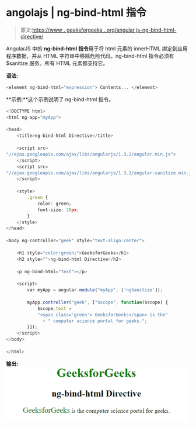 # angolajs | ng-bind-html 指令

> 原文:[https://www . geeksforgeeks . org/angular js-ng-bind-html-directive/](https://www.geeksforgeeks.org/angularjs-ng-bind-html-directive/)

AngularJS 中的 **ng-bind-html 指令**用于将 html 元素的 innerHTML 绑定到应用程序数据，并从 HTML 字符串中移除危险代码。ng-bind-html 指令必须有$sanitize 服务。所有 HTML 元素都支持它。

**语法:**

```ts
<element ng-bind-html="expression"> Contents... </element>

```

**示例:**这个示例说明了 ng-bind-html 指令。

```ts
<!DOCTYPE html>
<html ng-app="myApp">

<head>
    <title>ng-bind-html Directive</title>

    <script src=
"//ajax.googleapis.com/ajax/libs/angularjs/1.3.2/angular.min.js">
    </script>
    <script src=
"//ajax.googleapis.com/ajax/libs/angularjs/1.3.2/angular-sanitize.min.js">
    </script>

    <style>
        .green {
            color: green;
            font-size: 20px;
        }
    </style>
</head>

<body ng-controller="geek" style="text-align:center">

    <h1 style="color:green;">GeeksforGeeks</h1>
    <h2 style="">ng-bind-html Directive</h2>

    <p ng-bind-html="text"></p>

    <script>
        var myApp = angular.module("myApp", ['ngSanitize']);

        myApp.controller("geek", ["$scope", function($scope) {
            $scope.text =
            "<span class='green'> GeeksforGeeks</span> is the"
              + " computer science portal for geeks.";
        }]);
    </script>
</body>

</html>                    
```

**输出:**
![ngbindhtml](img/80df41d0f17ad00ed151ef12e259e437.png)